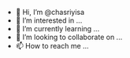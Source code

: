 - 👋 Hi, I’m @chasriyisa
- 👀 I’m interested in ...
- 🌱 I’m currently learning ...
- 💞️ I’m looking to collaborate on ...
- 📫 How to reach me ...

<!---
chasriyisa/chasriyisa is a ✨ special ✨ repository because its `README.md` (this file) appears on your GitHub profile.
You can click the Preview link to take a look at your changes.
--->
